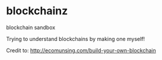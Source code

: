 # blockchainz
blockchain sandbox

Trying to understand blockchains by making one myself!

Credit to: http://ecomunsing.com/build-your-own-blockchain
